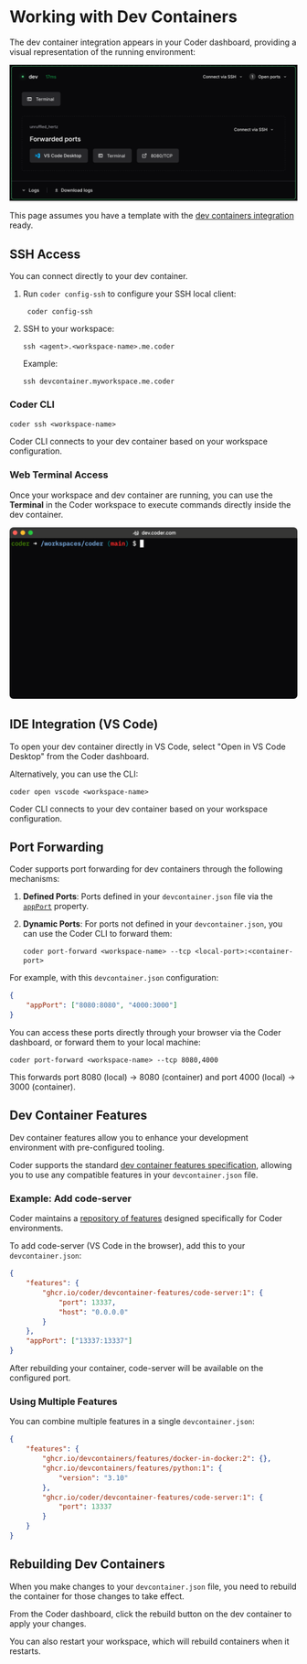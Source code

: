 # Working with Dev Containers

The dev container integration appears in your Coder dashboard, providing a
visual representation of the running environment:

![Dev container integration in Coder dashboard](../../images/user-guides/devcontainers/devcontainer-agent-ports.png)

This page assumes you have a template with the [dev containers integration](./index.md) ready.

## SSH Access

You can connect directly to your dev container.

1. Run `coder config-ssh` to configure your SSH local client:

   ```shell
    coder config-ssh
    ```

1. SSH to your workspace:

    ```shell
    ssh <agent>.<workspace-name>.me.coder
    ```

   Example:

    ```shell
    ssh devcontainer.myworkspace.me.coder
    ```

### Coder CLI

```shell
coder ssh <workspace-name>
```

Coder CLI connects to your dev container based on your workspace configuration.

### Web Terminal Access

Once your workspace and dev container are running, you can use the **Terminal**
in the Coder workspace to execute commands directly inside the dev container.

![Coder web terminal with dev container](../../images/user-guides/devcontainers/devcontainer-web-terminal.png)

## IDE Integration (VS Code)

To open your dev container directly in VS Code, select "Open in VS Code Desktop" from the Coder dashboard.

Alternatively, you can use the CLI:

```shell
coder open vscode <workspace-name>
```

Coder CLI connects to your dev container based on your workspace configuration.

## Port Forwarding

Coder supports port forwarding for dev containers through the following mechanisms:

1. **Defined Ports**: Ports defined in your `devcontainer.json` file via the [`appPort`](https://containers.dev/implementors/json_reference/#image-specific) property.

1. **Dynamic Ports**: For ports not defined in your `devcontainer.json`, you can use the Coder CLI to forward them:

   ```shell
   coder port-forward <workspace-name> --tcp <local-port>:<container-port>
   ```

For example, with this `devcontainer.json` configuration:

```json
{
    "appPort": ["8080:8080", "4000:3000"]
}
```

You can access these ports directly through your browser via the Coder dashboard, or forward them to your local machine:

```shell
coder port-forward <workspace-name> --tcp 8080,4000
```

This forwards port 8080 (local) → 8080 (container) and port 4000 (local) → 3000 (container).

## Dev Container Features

Dev container features allow you to enhance your development environment with pre-configured tooling.

Coder supports the standard [dev container features specification](https://containers.dev/implementors/features/), allowing you to use any compatible features in your `devcontainer.json` file.

### Example: Add code-server

Coder maintains a [repository of features](https://github.com/coder/devcontainer-features) designed specifically for Coder environments.

To add code-server (VS Code in the browser), add this to your `devcontainer.json`:

```json
{
    "features": {
        "ghcr.io/coder/devcontainer-features/code-server:1": {
            "port": 13337,
            "host": "0.0.0.0"
        }
    },
    "appPort": ["13337:13337"]
}
```

After rebuilding your container, code-server will be available on the configured port.

### Using Multiple Features

You can combine multiple features in a single `devcontainer.json`:

```json
{
    "features": {
        "ghcr.io/devcontainers/features/docker-in-docker:2": {},
        "ghcr.io/devcontainers/features/python:1": {
            "version": "3.10"
        },
        "ghcr.io/coder/devcontainer-features/code-server:1": {
            "port": 13337
        }
    }
}
```

## Rebuilding Dev Containers

When you make changes to your `devcontainer.json` file, you need to rebuild the container for those changes to take effect.

From the Coder dashboard, click the rebuild button on the dev container to apply your changes.

You can also restart your workspace, which will rebuild containers when it restarts.
